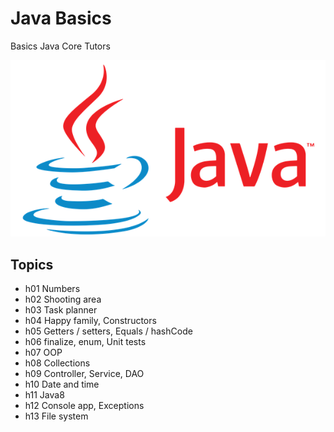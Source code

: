 # Java Basics

Basics Java Core Tutors

![img](https://github.com/vrudkovsky/java_basics/blob/master/java.jpg)

## Topics
* h01 Numbers
* h02 Shooting area
* h03 Task planner
* h04 Happy family, Constructors
* h05 Getters / setters, Equals / hashCode 
* h06 finalize, enum, Unit tests
* h07 OOP
* h08 Collections
* h09 Controller, Service, DAO
* h10 Date and time
* h11 Java8
* h12 Console app, Exceptions
* h13 File system